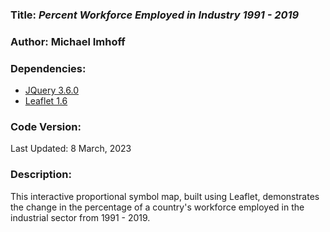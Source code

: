 ### **Title:** *Percent Workforce Employed in Industry 1991 - 2019*

### **Author:** Michael Imhoff

### **Dependencies:**
* [JQuery 3.6.0](https://jquery.com/)
* [Leaflet 1.6](https://leafletjs.com/reference-1.6.0.html)

### **Code Version:**
Last Updated: 8 March, 2023

### **Description:**
This interactive proportional symbol map, built using Leaflet, demonstrates the change in the percentage of a country's workforce employed in the industrial sector from 1991 - 2019.